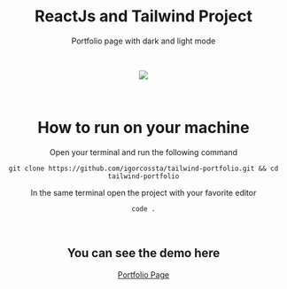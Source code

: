 <div align="center">
  <h1>ReactJs and Tailwind Project</h1>
  <p>Portfolio page with dark and light mode</p>
</div>
<br />

<p align="center">
<img src="https://user-images.githubusercontent.com/65612587/219122569-62f10cfc-9e11-4ff2-90b0-0608b07ced43.png">
</p>
<br />

<h1 align="center">How to run on your machine</h1>

<div align="center">
  Open your terminal and run the following command

  ```
  git clone https://github.com/igorcossta/tailwind-portfolio.git && cd tailwind-portfolio
  ```

  In the same terminal open the project with your favorite editor

  ```
  code .
  ```

</div>
<br />

<h2 align="center">You can see the demo here</h2>

<div align="center">
  <a href="https://igorcossta.github.io/tailwind-portfolio/">Portfolio Page</a>
</div>

